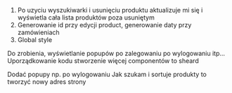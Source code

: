 
1. Po uzyciu wyszukiwarki i usunięciu produktu aktualizuje mi się i wyświetla cała lista produktów poza usuniętym
2. Generowanie id przy edycji product, generowanie daty przy zamówieniach
3. Global style


Do zrobienia, wyświetlanie popupów po zalegowaniu po wylogowaniu itp...
Uporządkowanie kodu stworzenie więcej componentów to sheard


Dodać popupy np. po wylogowaniu
Jak szukam i sortuje produkty to tworzyć nowy adres strony